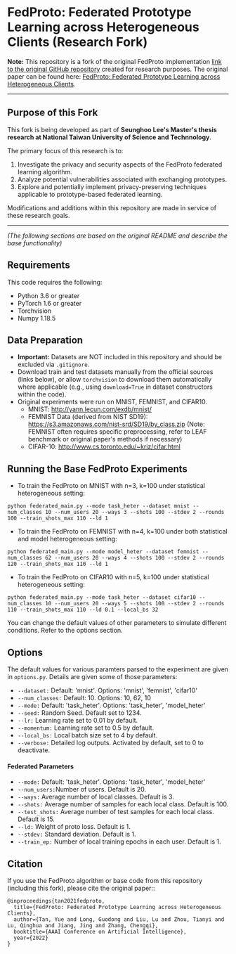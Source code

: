 # FedProto: Federated Prototype Learning across Heterogeneous Clients (Research Fork)

**Note:** This repository is a fork of the original FedProto implementation [link to the original GitHub repository](https://github.com/yuetan031/FedProto) created for research purposes. The original paper can be found here: [FedProto: Federated Prototype Learning across Heterogeneous Clients](https://arxiv.org/abs/2105.00243).

---

## Purpose of this Fork

This fork is being developed as part of **Seunghoo Lee's Master's thesis research at National Taiwan University of Science and Technnology**.

The primary focus of this research is to:
1.  Investigate the privacy and security aspects of the FedProto federated learning algorithm.
2.  Analyze potential vulnerabilities associated with exchanging prototypes.
3.  Explore and potentially implement privacy-preserving techniques applicable to prototype-based federated learning.

Modifications and additions within this repository are made in service of these research goals.

---

*(The following sections are based on the original README and describe the base functionality)*

## Requirements
This code requires the following:
* Python 3.6 or greater
* PyTorch 1.6 or greater
* Torchvision
* Numpy 1.18.5

## Data Preparation
* **Important:** Datasets are NOT included in this repository and should be excluded via `.gitignore`.
* Download train and test datasets manually from the official sources (links below), or allow `torchvision` to download them automatically where applicable (e.g., using `download=True` in dataset constructors within the code).
* Original experiments were run on MNIST, FEMNIST, and CIFAR10.
    * MNIST: http://yann.lecun.com/exdb/mnist/
    * FEMNIST Data (derived from NIST SD19): https://s3.amazonaws.com/nist-srd/SD19/by_class.zip (Note: FEMNIST often requires specific preprocessing, refer to LEAF benchmark or original paper's methods if necessary)
    * CIFAR-10: http://www.cs.toronto.edu/~kriz/cifar.html

## Running the Base FedProto Experiments

* To train the FedProto on MNIST with n=3, k=100 under statistical heterogeneous setting:
```
python federated_main.py --mode task_heter --dataset mnist --num_classes 10 --num_users 20 --ways 3 --shots 100 --stdev 2 --rounds 100 --train_shots_max 110 --ld 1
```
* To train the FedProto on FEMNIST with n=4, k=100 under both statistical and model heterogeneous setting:
```
python federated_main.py --mode model_heter --dataset femnist --num_classes 62 --num_users 20 --ways 4 --shots 100 --stdev 2 --rounds 120 --train_shots_max 110 --ld 1
```
* To train the FedProto on CIFAR10 with n=5, k=100 under statistical heterogeneous setting:
```
python federated_main.py --mode task_heter --dataset cifar10 --num_classes 10 --num_users 20 --ways 5 --shots 100 --stdev 2 --rounds 110 --train_shots_max 110 --ld 0.1 --local_bs 32
```



You can change the default values of other parameters to simulate different conditions. Refer to the options section.

## Options
The default values for various paramters parsed to the experiment are given in ```options.py```. Details are given some of those parameters:

* ```--dataset:```  Default: 'mnist'. Options: 'mnist', 'femnist', 'cifar10'
* ```--num_classes:```  Default: 10. Options: 10, 62, 10
* ```--mode:```     Default: 'task_heter'. Options: 'task_heter', 'model_heter'
* ```--seed:```     Random Seed. Default set to 1234.
* ```--lr:```       Learning rate set to 0.01 by default.
* ```--momentum:```       Learning rate set to 0.5 by default.
* ```--local_bs:```  Local batch size set to 4 by default.
* ```--verbose:```  Detailed log outputs. Activated by default, set to 0 to deactivate.


#### Federated Parameters
* ```--mode:```     Default: 'task_heter'. Options: 'task_heter', 'model_heter'
* ```--num_users:```Number of users. Default is 20.
* ```--ways:```      Average number of local classes. Default is 3.
* ```--shots:```      Average number of samples for each local class. Default is 100.
* ```--test_shots:```      Average number of test samples for each local class. Default is 15.
* ```--ld:```      Weight of proto loss. Default is 1.
* ```--stdev:```     Standard deviation. Default is 1.
* ```--train_ep:``` Number of local training epochs in each user. Default is 1.


## Citation
If you use the FedProto algorithm or base code from this repository (including this fork), please cite the original paper::
```
@inproceedings{tan2021fedproto,
  title={FedProto: Federated Prototype Learning across Heterogeneous Clients},
  author={Tan, Yue and Long, Guodong and Liu, Lu and Zhou, Tianyi and Lu, Qinghua and Jiang, Jing and Zhang, Chengqi},
  booktitle={AAAI Conference on Artificial Intelligence},
  year={2022}
}
```
